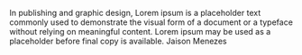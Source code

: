In publishing and graphic design, Lorem ipsum is a placeholder text commonly used to demonstrate the visual form of a document or a typeface without relying on meaningful content. Lorem ipsum may be used as a placeholder before final copy is available.
Jaison Menezes
